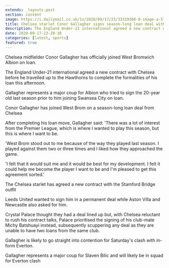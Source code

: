 ```yaml
---
extends: _layouts.post
section: content
image: https://i.dailymail.co.uk/1s/2020/09/17/23/33319360-0-image-a-57_1600380288019.jpg 
title: Chelsea starlet Conor Gallagher signs season-long loan deal with West Brom 
description: The England Under-21 international agreed a new contract with Chelsea before he travelled up to the Hawthorns to complete the formalities of his loan this afternoon. 
date: 2020-09-17-23-20-38 
categories: [latest, sports] 
featured: true 
--- 
```

Chelsea midfielder Conor Gallagher has officially joined West Bromwich Albion on loan.

The England Under-21 international agreed a new contract with Chelsea before he travelled up to the Hawthorns to complete the formalities of his loan this afternoon.

Gallagher represents a major coup for Albion who tried to sign the 20-year old last season prior to him joining Swansea City on loan.

Conor Gallagher has joined West Brom on a season-long loan deal from Chelsea

After completing his loan move, Gallagher said: 'There was a lot of interest from the Premier League, which is where I wanted to play this season, but this is where I want to be.

'West Brom stood out to me because of the way they played last season. I played against them two or three times and I liked how they approached the game.

'I felt that it would suit me and it would be best for my development. I felt it could help me become the player I want to be and I'm pleased to get this agreement sorted.'

The Chelsea starlet has agreed a new contract with the Stamford Bridge outfit

Leeds United wanted to sign him in a permanent deal while Aston Villa and Newcastle also asked for him. 

Crystal Palace thought they had a deal lined up but, with Chelsea reluctant to rush his contract talks, Palace prioritised the signing of his club-mate Michy Batshuayi instead, subsequently scuppering any deal as they are unable to have two loans from the same club.

Gallagher is likely to go straight into contention for Saturday's clash with in-form Everton.

Gallagher represents a major coup for Slaven Bilic and will likely be in squad for Everton clash

